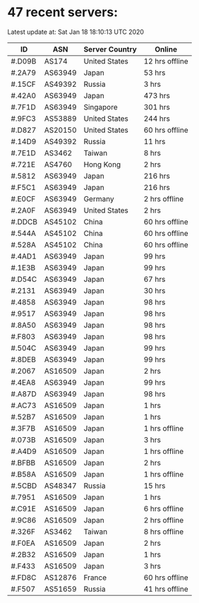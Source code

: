 # 47 recent servers:

Latest update at: Sat Jan 18 18:10:13 UTC 2020

| ID | ASN | Server Country | Online |
| -- | --- | -------------- | ------ |
| #.D09B | AS174 | United States | 12 hrs offline |
| #.2A79 | AS63949 | Japan | 53 hrs |
| #.15CF | AS49392 | Russia | 3 hrs |
| #.42A0 | AS63949 | Japan | 473 hrs |
| #.7F1D | AS63949 | Singapore | 301 hrs |
| #.9FC3 | AS53889 | United States | 244 hrs |
| #.D827 | AS20150 | United States | 60 hrs offline |
| #.14D9 | AS49392 | Russia | 11 hrs |
| #.7E1D | AS3462 | Taiwan | 8 hrs |
| #.721E | AS4760 | Hong Kong | 2 hrs |
| #.5812 | AS63949 | Japan | 216 hrs |
| #.F5C1 | AS63949 | Japan | 216 hrs |
| #.E0CF | AS63949 | Germany | 2 hrs offline |
| #.2A0F | AS63949 | United States | 2 hrs |
| #.DDCB | AS45102 | China | 60 hrs offline |
| #.544A | AS45102 | China | 60 hrs offline |
| #.528A | AS45102 | China | 60 hrs offline |
| #.4AD1 | AS63949 | Japan | 99 hrs |
| #.1E3B | AS63949 | Japan | 99 hrs |
| #.D54C | AS63949 | Japan | 67 hrs |
| #.2131 | AS63949 | Japan | 30 hrs |
| #.4858 | AS63949 | Japan | 98 hrs |
| #.9517 | AS63949 | Japan | 98 hrs |
| #.8A50 | AS63949 | Japan | 98 hrs |
| #.F803 | AS63949 | Japan | 98 hrs |
| #.504C | AS63949 | Japan | 99 hrs |
| #.8DEB | AS63949 | Japan | 99 hrs |
| #.2067 | AS16509 | Japan | 2 hrs |
| #.4EA8 | AS63949 | Japan | 99 hrs |
| #.A87D | AS63949 | Japan | 98 hrs |
| #.AC73 | AS16509 | Japan | 1 hrs |
| #.52B7 | AS16509 | Japan | 1 hrs |
| #.3F7B | AS16509 | Japan | 1 hrs offline |
| #.073B | AS16509 | Japan | 3 hrs |
| #.A4D9 | AS16509 | Japan | 1 hrs offline |
| #.BFBB | AS16509 | Japan | 2 hrs |
| #.B58A | AS16509 | Japan | 1 hrs offline |
| #.5CBD | AS48347 | Russia | 15 hrs |
| #.7951 | AS16509 | Japan | 1 hrs |
| #.C91E | AS16509 | Japan | 6 hrs offline |
| #.9C86 | AS16509 | Japan | 2 hrs offline |
| #.326F | AS3462 | Taiwan | 8 hrs offline |
| #.F0EA | AS16509 | Japan | 2 hrs |
| #.2B32 | AS16509 | Japan | 1 hrs |
| #.F433 | AS16509 | Japan | 3 hrs |
| #.FD8C | AS12876 | France | 60 hrs offline |
| #.F507 | AS51659 | Russia | 41 hrs offline |

